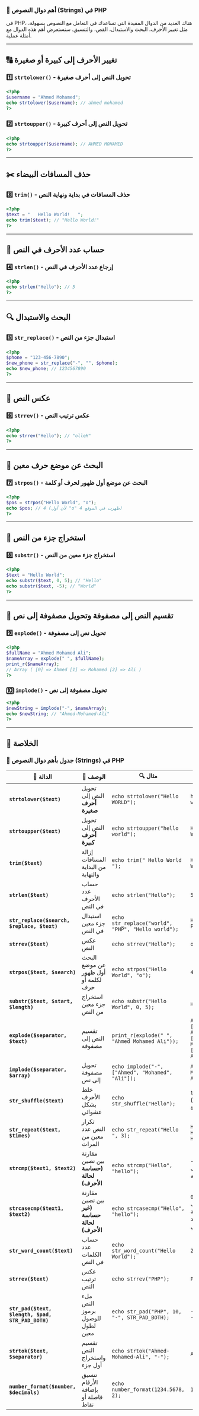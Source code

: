 ### **📌 أهم دوال النصوص (Strings) في PHP**

في PHP، هناك العديد من الدوال المفيدة التي تساعدك في التعامل مع النصوص بسهولة، مثل تغيير الأحرف، البحث والاستبدال، القص، والتنسيق. سنستعرض أهم هذه الدوال مع أمثلة عملية.

---

## **🔠 تغيير الأحرف إلى كبيرة أو صغيرة**

### **1️⃣ `strtolower()`** - تحويل النص إلى **أحرف صغيرة**

```php
<?php
$username = "Ahmed Mohamed";
echo strtolower($username); // ahmed mohamed
?>
```

### **2️⃣ `strtoupper()`** - تحويل النص إلى **أحرف كبيرة**

```php
<?php
echo strtoupper($username); // AHMED MOHAMED
?>
```

---

## **✂️ حذف المسافات البيضاء**

### **3️⃣ `trim()`** - حذف المسافات في بداية ونهاية النص

```php
<?php
$text = "   Hello World!   ";
echo trim($text); // "Hello World!"
?>
```

---

## **🔢 حساب عدد الأحرف في النص**

### **4️⃣ `strlen()`** - إرجاع عدد الأحرف في النص

```php
<?php
echo strlen("Hello"); // 5
?>
```

---

## **🔍 البحث والاستبدال**

### **5️⃣ `str_replace()`** - استبدال جزء من النص

```php
<?php
$phone = "123-456-7890";
$new_phone = str_replace("-", "", $phone);
echo $new_phone; // 1234567890
?>
```

---

## **🔄 عكس النص**

### **6️⃣ `strrev()`** - عكس ترتيب النص

```php
<?php
echo strrev("Hello"); // "olleH"
?>
```

---

## **🔢 البحث عن موضع حرف معين**

### **7️⃣ `strpos()`** - البحث عن موضع أول ظهور لحرف أو كلمة

```php
<?php
$pos = strpos("Hello World", "o");
echo $pos; // 4 (لأن أول "o" ظهرت في الموقع 4)
?>
```

---

## **📏 استخراج جزء من النص**

### **8️⃣ `substr()`** - استخراج جزء معين من النص

```php
<?php
$text = "Hello World";
echo substr($text, 0, 5); // "Hello"
echo substr($text, -5); // "World"
?>
```

---

## **🔢 تقسيم النص إلى مصفوفة وتحويل مصفوفة إلى نص**

### **9️⃣ `explode()`** - تحويل نص إلى مصفوفة

```php
<?php
$fullName = "Ahmed Mohamed Ali";
$nameArray = explode(" ", $fullName);
print_r($nameArray);
// Array ( [0] => Ahmed [1] => Mohamed [2] => Ali )
?>
```

### **🔟 `implode()`** - تحويل مصفوفة إلى نص

```php
<?php
$newString = implode("-", $nameArray);
echo $newString; // "Ahmed-Mohamed-Ali"
?>
```

---

## **🚀 الخلاصة**
### **📌 جدول بأهم دوال النصوص (Strings) في PHP**

|🔢 **الدالة**|📝 **الوصف**|🔍 **مثال**|🎯 **الناتج**|
|---|---|---|---|
|**`strtolower($text)`**|تحويل النص إلى **أحرف صغيرة**|`echo strtolower("Hello WORLD");`|`hello world`|
|**`strtoupper($text)`**|تحويل النص إلى **أحرف كبيرة**|`echo strtoupper("hello world");`|`HELLO WORLD`|
|**`trim($text)`**|إزالة المسافات من البداية والنهاية|`echo trim(" Hello World ");`|`Hello World`|
|**`strlen($text)`**|حساب عدد الأحرف في النص|`echo strlen("Hello");`|`5`|
|**`str_replace($search, $replace, $text)`**|استبدال جزء معين في النص|`echo str_replace("world", "PHP", "Hello world");`|`Hello PHP`|
|**`strrev($text)`**|عكس النص|`echo strrev("Hello");`|`olleH`|
|**`strpos($text, $search)`**|البحث عن موضع أول ظهور لكلمة أو حرف|`echo strpos("Hello World", "o");`|`4`|
|**`substr($text, $start, $length)`**|استخراج جزء معين من النص|`echo substr("Hello World", 0, 5);`|`Hello`|
|**`explode($separator, $text)`**|تقسيم النص إلى مصفوفة|`print_r(explode(" ", "Ahmed Mohamed Ali"));`|`Array ( [0] => Ahmed [1] => Mohamed [2] => Ali )`|
|**`implode($separator, $array)`**|تحويل مصفوفة إلى نص|`echo implode("-", ["Ahmed", "Mohamed", "Ali"]);`|`Ahmed-Mohamed-Ali`|
|**`str_shuffle($text)`**|خلط الأحرف بشكل عشوائي|`echo str_shuffle("Hello");`|`loHel` (يتغير كل مرة)|
|**`str_repeat($text, $times)`**|تكرار النص عدد معين من المرات|`echo str_repeat("Hello ", 3);`|`Hello Hello Hello`|
|**`strcmp($text1, $text2)`**|مقارنة بين نصين **(حساسة لحالة الأحرف)**|`echo strcmp("Hello", "hello");`|`-1` (لأن الأحرف مختلفة)|
|**`strcasecmp($text1, $text2)`**|مقارنة بين نصين **(غير حساسة لحالة الأحرف)**|`echo strcasecmp("Hello", "hello");`|`0` (لأن الأحرف متشابهة بعد التحويل)|
|**`str_word_count($text)`**|حساب عدد الكلمات في النص|`echo str_word_count("Hello World");`|`2`|
|**`strrev($text)`**|عكس ترتيب النص|`echo strrev("PHP");`|`PHP`|
|**`str_pad($text, $length, $pad, STR_PAD_BOTH)`**|ملء النص برموز للوصول لطول معين|`echo str_pad("PHP", 10, "-", STR_PAD_BOTH);`|`---PHP----`|
|**`strtok($text, $separator)`**|تقسيم النص واستخراج أول جزء|`echo strtok("Ahmed-Mohamed-Ali", "-");`|`Ahmed`|
|**`number_format($number, $decimals)`**|تنسيق الأرقام بإضافة فاصلة أو نقاط|`echo number_format(1234.5678, 2);`|`1,234.57`|
